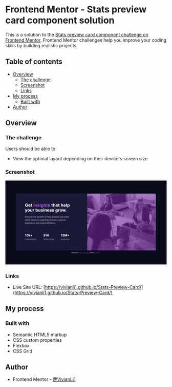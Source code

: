 # Frontend Mentor - Stats preview card component solution

This is a solution to the [Stats preview card component challenge on Frontend Mentor](https://www.frontendmentor.io/challenges/stats-preview-card-component-8JqbgoU62). Frontend Mentor challenges help you improve your coding skills by building realistic projects. 

## Table of contents

- [Overview](#overview)
  - [The challenge](#the-challenge)
  - [Screenshot](#screenshot)
  - [Links](#links)
- [My process](#my-process)
  - [Built with](#built-with)
- [Author](#author)

## Overview

### The challenge

Users should be able to:

- View the optimal layout depending on their device's screen size

### Screenshot

![](./Screenshot.png)

### Links

- Live Site URL: [https://vivianli1.github.io/Stats-Preview-Card/](https://vivianli1.github.io/Stats-Preview-Card/)

## My process

### Built with

- Semantic HTML5 markup
- CSS custom properties
- Flexbox
- CSS Grid

## Author

- Frontend Mentor - [@VivianLi1](https://www.frontendmentor.io/profile/VivianLi1)

